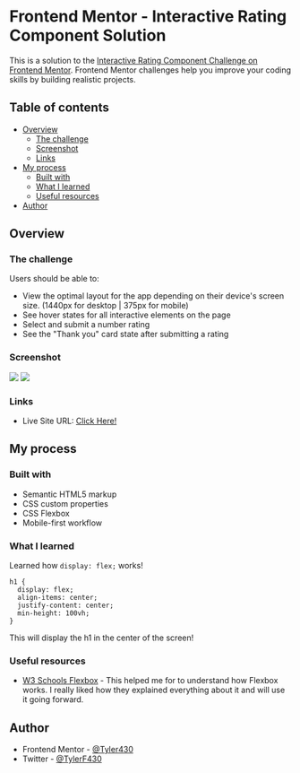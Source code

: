 # Frontend Mentor - Interactive Rating Component Solution

This is a solution to the [Interactive Rating Component Challenge on Frontend Mentor](https://www.frontendmentor.io/challenges/interactive-rating-component-koxpeBUmI). Frontend Mentor challenges help you improve your coding skills by building realistic projects. 

## Table of contents

- [Overview](#overview)
  - [The challenge](#the-challenge)
  - [Screenshot](#screenshot)
  - [Links](#links)
- [My process](#my-process)
  - [Built with](#built-with)
  - [What I learned](#what-i-learned)
  - [Useful resources](#useful-resources)
- [Author](#author)

## Overview

### The challenge

Users should be able to:

- View the optimal layout for the app depending on their device's screen size. (1440px for desktop | 375px for mobile)
- See hover states for all interactive elements on the page
- Select and submit a number rating
- See the "Thank you" card state after submitting a rating

### Screenshot

![](https://user-images.githubusercontent.com/40303747/205403752-f5835d24-5332-4498-b361-c280da72047f.png)
![](https://user-images.githubusercontent.com/40303747/205409992-0b4efab6-5f4e-4ec3-b77b-adf6dc7b7f03.png)


### Links

- Live Site URL: [Click Here!](https://js-interactive-rating-tyler.netlify.app/)

## My process

### Built with

- Semantic HTML5 markup
- CSS custom properties
- CSS Flexbox
- Mobile-first workflow

### What I learned

Learned how `display: flex;` works!

```
h1 {
  display: flex;
  align-items: center;
  justify-content: center;
  min-height: 100vh;
}
```

This will display the h1 in the center of the screen!

### Useful resources

- [W3 Schools Flexbox](https://www.w3schools.com/css/css3_flexbox.asp) - This helped me for to understand how Flexbox works. I really liked how they explained everything about it and will use it going forward.

## Author

- Frontend Mentor - [@Tyler430](https://www.frontendmentor.io/profile/Tyler430)
- Twitter - [@TylerF430](https://twitter.com/TylerF430)

